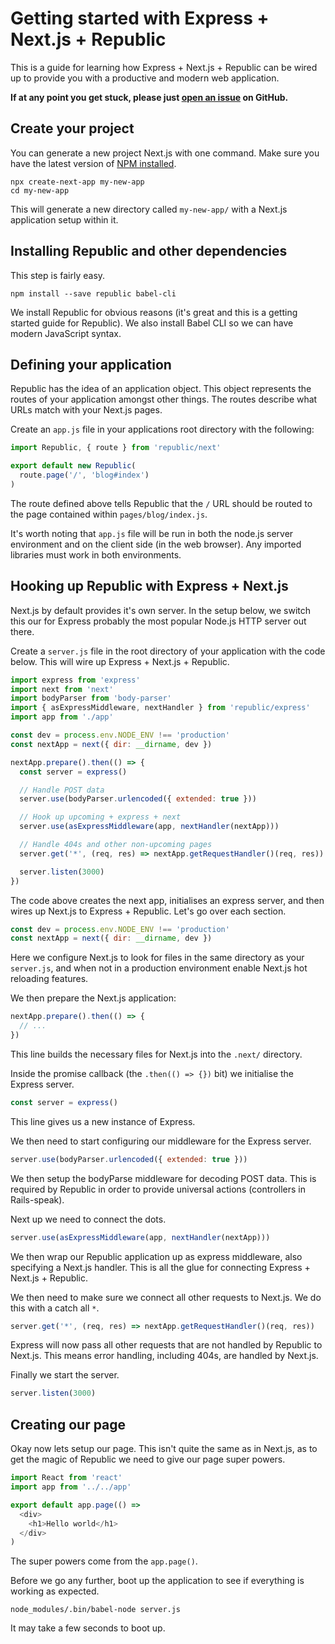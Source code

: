# Getting started with Express + Next.js + Republic

This is a guide for learning how Express + Next.js + Republic can be wired up to provide you with a productive and modern web application.

**If at any point you get stuck, please just [open an issue](https://github.com/lukemorton/republic/issues) on GitHub.**

## Create your project

You can generate a new project Next.js with one command. Make sure you have the latest version of [NPM installed](https://docs.npmjs.com/getting-started/installing-node#updating-npm).

```
npx create-next-app my-new-app
cd my-new-app
```

This will generate a new directory called `my-new-app/` with a Next.js application setup within it.

## Installing Republic and other dependencies

This step is fairly easy.

```
npm install --save republic babel-cli
```

We install Republic for obvious reasons (it's great and this is a getting started guide for Republic). We also install Babel CLI so we can have modern JavaScript syntax.

## Defining your application

Republic has the idea of an application object. This object represents the routes of your application amongst other things. The routes describe what URLs match with your Next.js pages.

Create an `app.js` file in your applications root directory with the following:

``` js
import Republic, { route } from 'republic/next'

export default new Republic(
  route.page('/', 'blog#index')
)
```

The route defined above tells Republic that the `/` URL should be routed to the page contained within `pages/blog/index.js`.

It's worth noting that `app.js` file will be run in both the node.js server environment and on the client side (in the web browser). Any imported libraries must work in both environments.

## Hooking up Republic with Express + Next.js

Next.js by default provides it's own server. In the setup below, we switch this our for Express probably the most popular Node.js HTTP server out there.

Create a `server.js` file in the root directory of your application with the code below. This will wire up Express + Next.js + Republic.

``` js
import express from 'express'
import next from 'next'
import bodyParser from 'body-parser'
import { asExpressMiddleware, nextHandler } from 'republic/express'
import app from './app'

const dev = process.env.NODE_ENV !== 'production'
const nextApp = next({ dir: __dirname, dev })

nextApp.prepare().then(() => {
  const server = express()

  // Handle POST data
  server.use(bodyParser.urlencoded({ extended: true }))

  // Hook up upcoming + express + next
  server.use(asExpressMiddleware(app, nextHandler(nextApp)))

  // Handle 404s and other non-upcoming pages
  server.get('*', (req, res) => nextApp.getRequestHandler()(req, res))

  server.listen(3000)
})
```

The code above creates the next app, initialises an express server, and then wires up Next.js to Express + Republic. Let's go over each section.

``` js
const dev = process.env.NODE_ENV !== 'production'
const nextApp = next({ dir: __dirname, dev })
```

Here we configure Next.js to look for files in the same directory as your `server.js`, and when not in a production environment enable Next.js hot reloading features.

We then prepare the Next.js application:

``` js
nextApp.prepare().then(() => {
  // ...
})
```

This line builds the necessary files for Next.js into the `.next/` directory.

Inside the promise callback (the `.then(() => {})` bit) we initialise the Express server.

``` js
const server = express()
```

This line gives us a new instance of Express.

We then need to start configuring our middleware for the Express server.

``` js
server.use(bodyParser.urlencoded({ extended: true }))
```

We then setup the bodyParse middleware for decoding POST data. This is required by Republic in order to provide universal actions (controllers in Rails-speak).

Next up we need to connect the dots.

``` js
server.use(asExpressMiddleware(app, nextHandler(nextApp)))
```

We then wrap our Republic application up as express middleware, also specifying a Next.js handler. This is all the glue for connecting Express + Next.js + Republic.

We then need to make sure we connect all other requests to Next.js. We do this with a catch all `*`.

``` js
server.get('*', (req, res) => nextApp.getRequestHandler()(req, res))
```

Express will now pass all other requests that are not handled by Republic to Next.js. This means error handling, including 404s, are handled by Next.js.

Finally we start the server.

``` js
server.listen(3000)
```

## Creating our page

Okay now lets setup our page. This isn't quite the same as in Next.js, as to get the magic of Republic we need to give our page super powers.

``` js
import React from 'react'
import app from '../../app'

export default app.page(() =>
  <div>
    <h1>Hello world</h1>
  </div>
)
```

The super powers come from the `app.page()`.

Before we go any further, boot up the application to see if everything is working as expected.

```
node_modules/.bin/babel-node server.js
```

It may take a few seconds to boot up.
